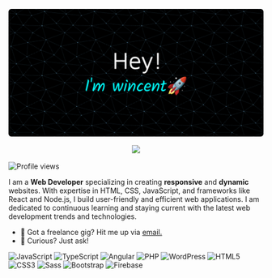 ![header](./banner.png)


<p align="center">
  <img src="https://readme-typing-svg.herokuapp.com?color=0d8eceF&size=30&center=true&vCenter=true&width=550&height=70&lines=Hey+There+👋,+I'm+Wincent;+An+Open+Source+Contributor+🌟;A+Web+Developer+💻;A+Distributed+Systems+Fan+🌐;">
</p>


![Profile views](https://komarev.com/ghpvc/?username=ahrwn&label=Profile%20views&color=60598F&style=flat)


<div class="github-introduction">

I am a **Web Developer** specializing in creating **responsive** and **dynamic** websites. With expertise in HTML, CSS, JavaScript, and frameworks like React and Node.js, I build user-friendly and efficient web applications. I am dedicated to continuous learning and staying current with the latest web development trends and technologies.

</div>


- 💼 Got a freelance gig? Hit me up via <a href="mailto:gallardowin28@gmail.com">email.</a>
- 💬 Curious? Just ask!


<div class="badges-intro">

![JavaScript](https://img.shields.io/badge/-JavaScript-000000?style=flat&logo=javascript&logoColor=#F7DF1E)
![TypeScript](https://img.shields.io/badge/-TypeScript-000000?style=flat&logo=typescript&logoColor=#3178C6)
![Angular](https://img.shields.io/badge/-Angular-000000?style=flat&logo=angular&logoColor=#DD0031)
![PHP](https://img.shields.io/badge/-PHP-000000?style=flat&logo=php&logoColor=#777BB4)
![WordPress](https://img.shields.io/badge/-WordPress-000000?style=flat&logo=wordpress&logoColor=#21759B)
![HTML5](https://img.shields.io/badge/-HTML5-000000?style=flat&logo=html5&logoColor=#E34F26)
![CSS3](https://img.shields.io/badge/-CSS3-000000?style=flat&logo=css3&logoColor=#1572B6)
![Sass](https://img.shields.io/badge/-Sass-000000?style=flat&logo=sass&logoColor=#CC6699)
![Bootstrap](https://img.shields.io/badge/-Bootstrap-000000?style=flat&logo=bootstrap&logoColor=#7952B3)
![Firebase](https://img.shields.io/badge/-Firebase-000000?style=flat&logo=firebase&logoColor=#FFCA28)

</div>
